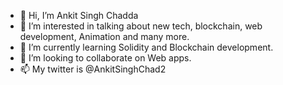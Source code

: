 - 👋 Hi, I’m Ankit Singh Chadda
- 👀 I’m interested in talking about new tech, blockchain, web development, Animation and many more.
- 🌱 I’m currently learning Solidity and Blockchain development.
- 💞️ I’m looking to collaborate on Web apps.
- 📫 My twitter is @AnkitSinghChad2


<!---
Ankitsinghchadda/Ankitsinghchadda is a ✨ special ✨ repository because its `README.md` (this file) appears on your GitHub profile.
You can click the Preview link to take a look at your changes.
--->
